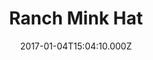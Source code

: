 ---
title: Ranch Mink Hat
date: 2017-01-04T15:04:10.000Z
price: 0
sales_price: 
categories: ["Hats"]
image: ["/img/uploads/2017/02/DSC09390.jpg"]
---